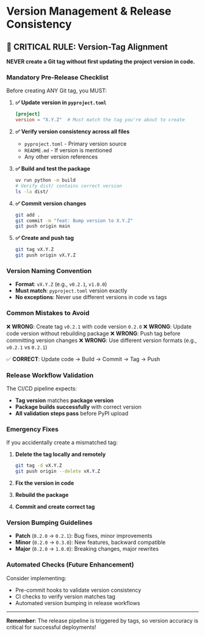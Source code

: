 # Version Management & Release Consistency

## 🚨 **CRITICAL RULE: Version-Tag Alignment**

**NEVER create a Git tag without first updating the project version in code.**

### **Mandatory Pre-Release Checklist**

Before creating ANY Git tag, you MUST:

1. **✅ Update version in `pyproject.toml`**
   ```toml
   [project]
   version = "X.Y.Z"  # Must match the tag you're about to create
   ```

2. **✅ Verify version consistency across all files**
   - `pyproject.toml` - Primary version source
   - `README.md` - If version is mentioned
   - Any other version references

3. **✅ Build and test the package**
   ```bash
   uv run python -m build
   # Verify dist/ contains correct version
   ls -la dist/
   ```

4. **✅ Commit version changes**
   ```bash
   git add .
   git commit -m "feat: Bump version to X.Y.Z"
   git push origin main
   ```

5. **✅ Create and push tag**
   ```bash
   git tag vX.Y.Z
   git push origin vX.Y.Z
   ```

### **Version Naming Convention**

- **Format**: `vX.Y.Z` (e.g., `v0.2.1`, `v1.0.0`)
- **Must match**: `pyproject.toml` version exactly
- **No exceptions**: Never use different versions in code vs tags

### **Common Mistakes to Avoid**

❌ **WRONG**: Create tag `v0.2.1` with code version `0.2.0`
❌ **WRONG**: Update code version without rebuilding package
❌ **WRONG**: Push tag before committing version changes
❌ **WRONG**: Use different version formats (e.g., `v0.2.1` vs `0.2.1`)

✅ **CORRECT**: Update code → Build → Commit → Tag → Push

### **Release Workflow Validation**

The CI/CD pipeline expects:
- **Tag version** matches **package version**
- **Package builds successfully** with correct version
- **All validation steps pass** before PyPI upload

### **Emergency Fixes**

If you accidentally create a mismatched tag:

1. **Delete the tag locally and remotely**
   ```bash
   git tag -d vX.Y.Z
   git push origin --delete vX.Y.Z
   ```

2. **Fix the version in code**
3. **Rebuild the package**
4. **Commit and create correct tag**

### **Version Bumping Guidelines**

- **Patch** (`0.2.0` → `0.2.1`): Bug fixes, minor improvements
- **Minor** (`0.2.0` → `0.3.0`): New features, backward compatible
- **Major** (`0.2.0` → `1.0.0`): Breaking changes, major rewrites

### **Automated Checks (Future Enhancement)**

Consider implementing:
- Pre-commit hooks to validate version consistency
- CI checks to verify version matches tag
- Automated version bumping in release workflows

---

**Remember**: The release pipeline is triggered by tags, so version accuracy is critical for successful deployments!
